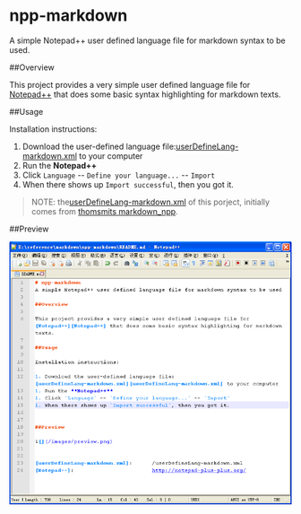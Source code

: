 # npp-markdown
A simple Notepad++ user defined language file for markdown syntax to be used.

##Overview

This project provides a very simple user defined language file for [Notepad++][Notepad++] that does some basic syntax highlighting for markdown texts.

##Usage

Installation instructions:

1. Download the user-defined language file:[userDefineLang-markdown.xml][userDefineLang-markdown.xml] to your computer
1. Run the **Notepad++**
1. Click `Language` -- `Define your language...` -- `Import`
1. When there shows up `Import successful`, then you got it.


> NOTE: the[userDefineLang-markdown.xml][userDefineLang-markdown.xml] of this porject, initially comes from [thomsmits markdown_npp][thomsmits markdown_npp].

##Preview

![](/images/preview.png)


[userDefineLang-markdown.xml]:		/userDefineLang-markdown.xml
[Notepad++]:						http://notepad-plus-plus.org/
[thomsmits markdown_npp]:			https://github.com/thomsmits/markdown_npp